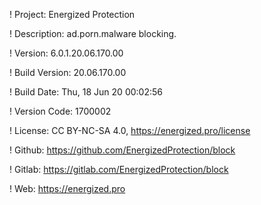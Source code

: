 ! Project: Energized Protection

! Description: ad.porn.malware blocking.

! Version: 6.0.1.20.06.170.00

! Build Version: 20.06.170.00

! Build Date: Thu, 18 Jun 20 00:02:56

! Version Code: 1700002

! License: CC BY-NC-SA 4.0, https://energized.pro/license

! Github: https://github.com/EnergizedProtection/block

! Gitlab: https://gitlab.com/EnergizedProtection/block


! Web: https://energized.pro
